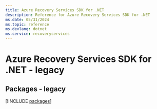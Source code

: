 ```yaml
---
title: Azure Recovery Services SDK for .NET
description: Reference for Azure Recovery Services SDK for .NET
ms.date: 05/31/2024
ms.topic: reference
ms.devlang: dotnet
ms.service: recoveryservices
---
```

# Azure Recovery Services SDK for .NET - legacy
## Packages - legacy
[!INCLUDE [packages](recovery-services-index.md)]